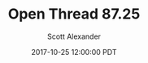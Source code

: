 ---
layout: podcast
title: "Open Thread 87.25"
author: Scott Alexander
description: https://slatestarcodex.com/2017/10/25/open-thread-87-25/
date: 2017-10-25 12:00:00 PDT
length: 77669
duration: 19
guid: open-thread-87-25
---